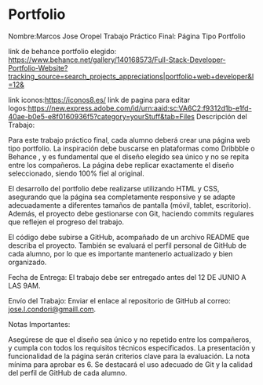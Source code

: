# Portfolio
Nombre:Marcos Jose Oropel
Trabajo Práctico Final: Página Tipo Portfolio

link de behance portfolio elegido: https://www.behance.net/gallery/140168573/Full-Stack-Developer-Portfolio-Website?tracking_source=search_projects_appreciations|portfolio+web+developer&l=12&

link iconos:https://iconos8.es/
link de pagina para editar logos:https://new.express.adobe.com/id/urn:aaid:sc:VA6C2:f9312d1b-e1fd-40ae-b0e5-e8f0160936f5?category=yourStuff&tab=Files
Descripción del Trabajo:

Para este trabajo práctico final, cada alumno deberá crear una página web tipo portfolio. La inspiración debe buscarse en plataformas como Dribbble o Behance , y es fundamental que el diseño elegido sea único y no se repita entre los compañeros. La página debe replicar exactamente el diseño seleccionado, siendo 100% fiel al original.

El desarrollo del portfolio debe realizarse utilizando HTML y CSS, asegurando que la página sea completamente responsive y se adapte adecuadamente a diferentes tamaños de pantalla (móvil, tablet, escritorio). Además, el proyecto debe gestionarse con Git, haciendo commits regulares que reflejen el progreso del trabajo.

El código debe subirse a GitHub, acompañado de un archivo README que describa el proyecto. También se evaluará el perfil personal de GitHub de cada alumno, por lo que es importante mantenerlo actualizado y bien organizado.

Fecha de Entrega: El trabajo debe ser entregado antes del 12 DE JUNIO  A LAS 9AM.

Envío del Trabajo: Enviar el enlace al repositorio de GitHub al correo: jose.l.condori@gmaill.com.

Notas Importantes:

Asegúrese de que el diseño sea único y no repetido entre los compañeros, y cumpla con todos los requisitos técnicos especificados. La presentación y funcionalidad de la página serán criterios clave para la evaluación. La nota mínima para aprobar es 6. Se destacará el uso adecuado de Git y la calidad del perfil de GitHub de cada alumno.